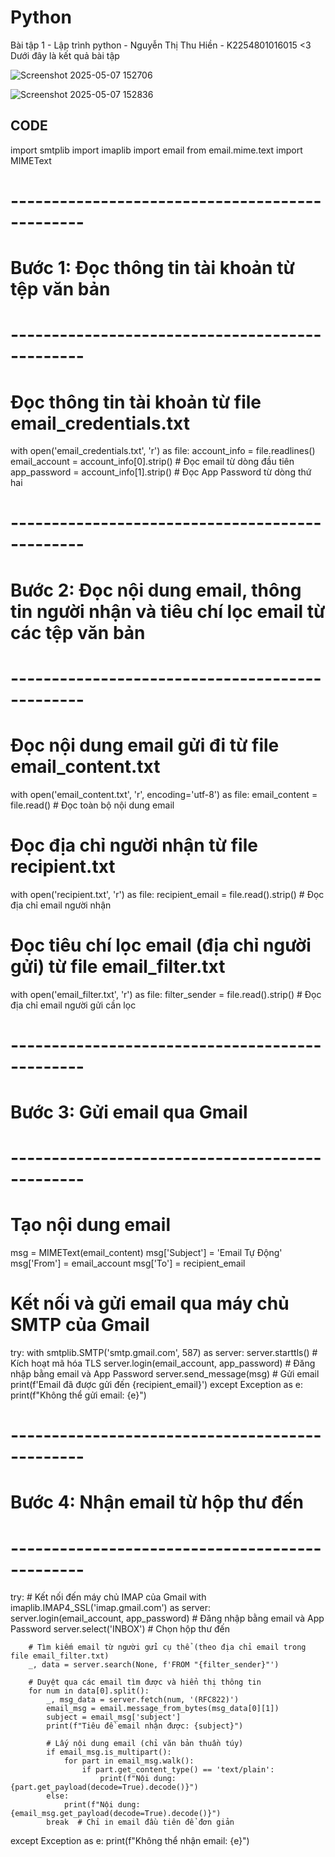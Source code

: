 # Python
Bài tập 1 - Lập trình python - Nguyễn Thị Thu Hiền - K2254801016015
<3 Dưới đây là kết quả bài tập

![Screenshot 2025-05-07 152706](https://github.com/user-attachments/assets/c921d994-bb12-42d2-8556-d0327ca385d1)

![Screenshot 2025-05-07 152836](https://github.com/user-attachments/assets/a5fbbdd8-13a1-46bf-99aa-1a4fdaa28e31)



CODE
---------------------------------------------------------------------------------------------------------------------------------
import smtplib
import imaplib
import email
from email.mime.text import MIMEText

# -----------------------------------------------
# Bước 1: Đọc thông tin tài khoản từ tệp văn bản
# -----------------------------------------------

# Đọc thông tin tài khoản từ file email_credentials.txt
with open('email_credentials.txt', 'r') as file:
    account_info = file.readlines()
    email_account = account_info[0].strip()  # Đọc email từ dòng đầu tiên
    app_password = account_info[1].strip()  # Đọc App Password từ dòng thứ hai

# -----------------------------------------------
# Bước 2: Đọc nội dung email, thông tin người nhận và tiêu chí lọc email từ các tệp văn bản
# -----------------------------------------------

# Đọc nội dung email gửi đi từ file email_content.txt
with open('email_content.txt', 'r', encoding='utf-8') as file:
    email_content = file.read() # Đọc toàn bộ nội dung email

# Đọc địa chỉ người nhận từ file recipient.txt
with open('recipient.txt', 'r') as file:
    recipient_email = file.read().strip()  # Đọc địa chỉ email người nhận

# Đọc tiêu chí lọc email (địa chỉ người gửi) từ file email_filter.txt
with open('email_filter.txt', 'r') as file:
    filter_sender = file.read().strip()  # Đọc địa chỉ email người gửi cần lọc

# -----------------------------------------------
# Bước 3: Gửi email qua Gmail
# -----------------------------------------------

# Tạo nội dung email
msg = MIMEText(email_content)
msg['Subject'] = 'Email Tự Động'
msg['From'] = email_account
msg['To'] = recipient_email

# Kết nối và gửi email qua máy chủ SMTP của Gmail
try:
    with smtplib.SMTP('smtp.gmail.com', 587) as server:
        server.starttls()  # Kích hoạt mã hóa TLS
        server.login(email_account, app_password)  # Đăng nhập bằng email và App Password
        server.send_message(msg)  # Gửi email
        print(f'Email đã được gửi đến {recipient_email}')
except Exception as e:
    print(f"Không thể gửi email: {e}")

# -----------------------------------------------
# Bước 4: Nhận email từ hộp thư đến
# -----------------------------------------------

try:
    # Kết nối đến máy chủ IMAP của Gmail
    with imaplib.IMAP4_SSL('imap.gmail.com') as server:
        server.login(email_account, app_password)  # Đăng nhập bằng email và App Password
        server.select('INBOX')  # Chọn hộp thư đến

        # Tìm kiếm email từ người gửi cụ thể (theo địa chỉ email trong file email_filter.txt)
        _, data = server.search(None, f'FROM "{filter_sender}"')

        # Duyệt qua các email tìm được và hiển thị thông tin
        for num in data[0].split():
            _, msg_data = server.fetch(num, '(RFC822)')
            email_msg = email.message_from_bytes(msg_data[0][1])
            subject = email_msg['subject']
            print(f"Tiêu đề email nhận được: {subject}")

            # Lấy nội dung email (chỉ văn bản thuần túy)
            if email_msg.is_multipart():
                for part in email_msg.walk():
                    if part.get_content_type() == 'text/plain':
                        print(f"Nội dung: {part.get_payload(decode=True).decode()}")
            else:
                print(f"Nội dung: {email_msg.get_payload(decode=True).decode()}")
            break  # Chỉ in email đầu tiên để đơn giản
except Exception as e:
    print(f"Không thể nhận email: {e}")
